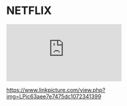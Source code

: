 # NETFLIX

![alt text](https://www.linkpicture.com/view.php?img=LPic63aee7e7475dc1072341399?raw=true)

https://www.linkpicture.com/view.php?img=LPic63aee7e7475dc1072341399
